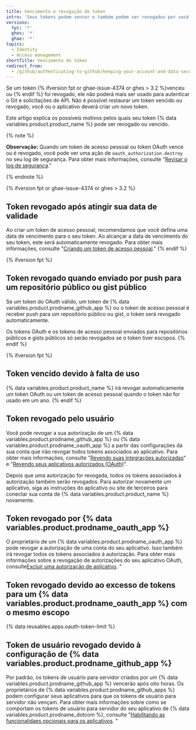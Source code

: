 ```yaml
---
title: Vencimento e revogação de token
intro: 'Seus tokens podem vencer e também podem ser revogados por você, pelos aplicativos que você autorizou e pelo próprio {% data variables.product.product_name %}.'
versions:
  fpt: '*'
  ghes: '*'
  ghae: '*'
topics:
  - Identity
  - Access management
shortTitle: Vencimento do token
redirect_from:
  - /github/authenticating-to-github/keeping-your-account-and-data-secure/token-expiration-and-revocation
---
```


Se um token {% ifversion fpt or ghae-issue-4374 or ghes > 3.2 %}venceu ou {% endif %} foi revogado, ele não poderá mais ser usado para autenticar o Git e solicitações de API. Não é possível restaurar um token vencido ou revogado, você ou o aplicativo deverá criar um novo token.

Este artigo explica os possíveis motivos pelos quais seu token {% data variables.product.product_name %} pode ser revogado ou vencido.

{% note %}

**Observação:** Quando um token de acesso pessoal ou token OAuth vence ou é revogado, você pode ver uma ação de `oauth_authorization.destroy` no seu log de segurança. Para obter mais informações, consulte "[Revisar o log de segurança](/github/authenticating-to-github/keeping-your-account-and-data-secure/reviewing-your-security-log)."

{% endnote %}

{% ifversion fpt or ghae-issue-4374 or ghes > 3.2 %}
## Token revogado após atingir sua data de validade

Ao criar um token de acesso pessoal, recomendamos que você defina uma data de vencimento para o seu token. Ao alcançar a data de vencimento do seu token, este será automaticamente revogado. Para obter mais informações, consulte "[Criando um token de acesso pessoal](/github/authenticating-to-github/keeping-your-account-and-data-secure/creating-a-personal-access-token)."
{% endif %}

{% ifversion fpt %}
## Token revogado quando enviado por push para um repositório público ou gist público

Se um token do OAuth válido, um token de {% data variables.product.prodname_github_app %} ou o token de acesso pessoal é receber push para um repositório público ou gist, o token será revogado automaticamente.

Os tokens OAuth e os tokens de acesso pessoal enviados para repositórios públicos e gists públicos só serão revogados se o token tiver escopos.
{% endif %}

{% ifversion fpt %}
## Token vencido devido à falta de uso

{% data variables.product.product_name %} irá revogar automaticamente um token OAuth ou um token de acesso pessoal quando o token não for usado em um ano.
{% endif %}

## Token revogado pelo usuário

Você pode revogar a sua autorização de um {% data variables.product.prodname_github_app %} ou {% data variables.product.prodname_oauth_app %} a partir das configurações da sua conta que irão revogar todos tokens associados ao aplicativo. Para obter mais informações, consulte "[Revendo suas integrações autorizadas](/github/authenticating-to-github/keeping-your-account-and-data-secure/reviewing-your-authorized-integrations)" e "[Revendo seus aplicativos autorizados (OAuth)](/github/authenticating-to-github/keeping-your-account-and-data-secure/reviewing-your-authorized-applications-oauth)".

Depois que uma autorização for revogada, todos os tokens associados à autorização também serão revogados. Para autorizar novamente um aplicativo, siga as instruções do aplicativo ou site de terceiros para conectar sua conta de {% data variables.product.product_name %} novamente.

## Token revogado por {% data variables.product.prodname_oauth_app %}

O proprietário de um {% data variables.product.prodname_oauth_app %} pode revogar a autorização de uma conta do seu aplicativo. Isso também irá revogar todos os tokens associados à autorização. Para obter mais informações sobre a revogação de autorizações do seu aplicativo OAuth, consulte[Excluir uma autorização de aplicativo](/rest/reference/apps#delete-an-app-authorization). "

## Token revogado devido ao excesso de tokens para um {% data variables.product.prodname_oauth_app %} com o mesmo escopo

{% data reusables.apps.oauth-token-limit %}

## Token de usuário revogado devido à configuração de {% data variables.product.prodname_github_app %}

Por padrão, os tokens de usuário para servidor criados por um {% data variables.product.prodname_github_app %} vencerão após oito horas. Os proprietários de {% data variables.product.prodname_github_apps %} podem configurar seus aplicativos para que os tokens de usuário para servidor não vençam. Para obter mais informações sobre como se comportam os tokens de usuário para servidor do seu aplicativo de {% data variables.product.prodname_dotcom %}, consulte "[Habilitando as funcionalidaes opcionais para os aplicativos](/developers/apps/getting-started-with-apps/activating-optional-features-for-apps). "
